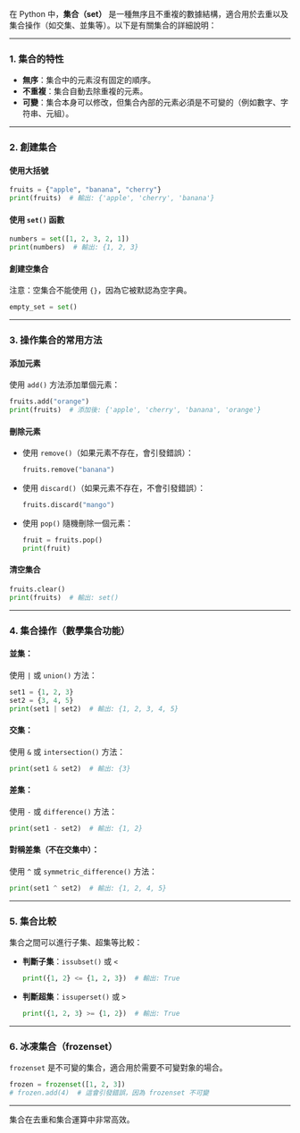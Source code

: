 在 Python 中，**集合（set）** 是一種無序且不重複的數據結構，適合用於去重以及集合操作（如交集、並集等）。以下是有關集合的詳細說明：

---

### **1. 集合的特性**
- **無序**：集合中的元素沒有固定的順序。
- **不重複**：集合自動去除重複的元素。
- **可變**：集合本身可以修改，但集合內部的元素必須是不可變的（例如數字、字符串、元組）。

---

### **2. 創建集合**
#### **使用大括號**
```python
fruits = {"apple", "banana", "cherry"}
print(fruits)  # 輸出: {'apple', 'cherry', 'banana'}
```

#### **使用 `set()` 函數**
```python
numbers = set([1, 2, 3, 2, 1])
print(numbers)  # 輸出: {1, 2, 3}
```

#### **創建空集合**
注意：空集合不能使用 `{}`，因為它被默認為空字典。
```python
empty_set = set()
```

---

### **3. 操作集合的常用方法**
#### **添加元素**
使用 `add()` 方法添加單個元素：
```python
fruits.add("orange")
print(fruits)  # 添加後: {'apple', 'cherry', 'banana', 'orange'}
```

#### **刪除元素**
- 使用 `remove()`（如果元素不存在，會引發錯誤）：
  ```python
  fruits.remove("banana")
  ```
- 使用 `discard()`（如果元素不存在，不會引發錯誤）：
  ```python
  fruits.discard("mango")
  ```
- 使用 `pop()` 隨機刪除一個元素：
  ```python
  fruit = fruits.pop()
  print(fruit)
  ```

#### **清空集合**
```python
fruits.clear()
print(fruits)  # 輸出: set()
```

---

### **4. 集合操作（數學集合功能）**
#### **並集**：
使用 `|` 或 `union()` 方法：
```python
set1 = {1, 2, 3}
set2 = {3, 4, 5}
print(set1 | set2)  # 輸出: {1, 2, 3, 4, 5}
```

#### **交集**：
使用 `&` 或 `intersection()` 方法：
```python
print(set1 & set2)  # 輸出: {3}
```

#### **差集**：
使用 `-` 或 `difference()` 方法：
```python
print(set1 - set2)  # 輸出: {1, 2}
```

#### **對稱差集**（不在交集中）：
使用 `^` 或 `symmetric_difference()` 方法：
```python
print(set1 ^ set2)  # 輸出: {1, 2, 4, 5}
```

---

### **5. 集合比較**
集合之間可以進行子集、超集等比較：
- **判斷子集**：`issubset()` 或 `<`
  ```python
  print({1, 2} <= {1, 2, 3})  # 輸出: True
  ```
- **判斷超集**：`issuperset()` 或 `>`
  ```python
  print({1, 2, 3} >= {1, 2})  # 輸出: True
  ```

---

### **6. 冰凍集合（frozenset）**
`frozenset` 是不可變的集合，適合用於需要不可變對象的場合。
```python
frozen = frozenset([1, 2, 3])
# frozen.add(4)  # 這會引發錯誤，因為 frozenset 不可變
```

---

集合在去重和集合運算中非常高效。
